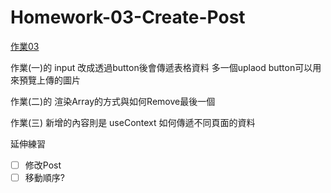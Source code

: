 # Homework-03-Create-Post

[作業03](https://bobo100.github.io/Homework-03-Create-Post/)

作業(一)的 input 改成透過button後會傳遞表格資料
多一個uplaod button可以用來預覽上傳的圖片

作業(二)的 渲染Array的方式與如何Remove最後一個

作業(三) 新增的內容則是 useContext
如何傳遞不同頁面的資料

延伸練習

- [ ] 修改Post
- [ ] 移動順序?

